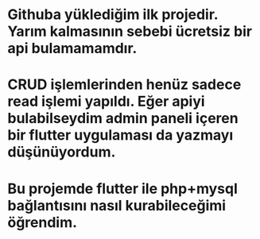 # Githuba yüklediğim ilk projedir. Yarım kalmasının sebebi ücretsiz bir api bulamamamdır.
# CRUD işlemlerinden henüz sadece read işlemi yapıldı. Eğer apiyi bulabilseydim admin paneli içeren bir flutter uygulaması da yazmayı düşünüyordum.
# Bu projemde flutter ile php+mysql bağlantısını nasıl kurabileceğimi öğrendim.
